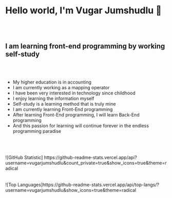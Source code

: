 <h1>Hello world, I'm Vugar Jumshudlu 👋</h1>
<br>
<br>
<h2>I am learning front-end programming by working self-study</h2>
<br>
<br>
<ul>
<li>My higher education is in accounting</li>
<li>I am currently working as a mapping operator</li>
<li>I have been very interested in technology since childhood</li>
<li>I enjoy learning the information myself</li>
<li>Self-study is a learning method that is truly mine</li>
<li>I am currently learning Front-End programming</li>
<li>After learning Front-End programming, I will learn Back-End programming</li>
<li>And this passion for learning will continue forever in the endless programming paradise</li>
</ul>
<br>
<br>
<br>
![GitHub Statistic] https://github-readme-stats.vercel.app/api?username=vugarjumshudlu&count_private=true&show_icons=true&theme=radical
<br>
<br>
<br>
![Top Languages]https://github-readme-stats.vercel.app/api/top-langs/?username=vugarjumshudlu&show_icons=true&theme=radical